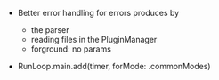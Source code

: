 - Better error handling for errors produces by

  - the parser
  - reading files in the PluginManager
  - forground: no params

- RunLoop.main.add(timer, forMode: .commonModes)
